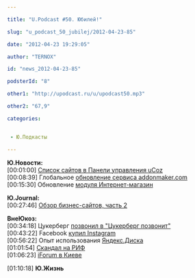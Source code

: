 ```yaml
---

title: "U.Podcast #50. Юбилей!"

slug: "u_podcast_50_jubilej/2012-04-23-85"

date: "2012-04-23 19:29:05"

author: "TERNOX"

id: "news_2012-04-23-85"

podsterId: "8"

other1: "http://upodcast.ru/u/upodcast50.mp3"

other2: "67,9"

categories:


 - Ю.Подкасты

---
```

**Ю.Новости:**  
\[00:01:00\] [Список сайтов в Панели управления uCoz](http://vk.com/wall-28741529_598)  
\[00:08:39\] Глобальное [обновление сервиса addonmaker.com](http://vk.com/wall-28741529_632)  
\[00:15:30\] Обновление [модуля Интернет-магазин](http://vk.com/wall-28741529_626)  
  
**Ю.Journal:**  
\[00:27:46\] [Обзор бизнес-сайтов, часть 2](http://blog.ucoz.ru/blog/obzor_biznes_sajtov_chast_2/2012-04-19-215)  
  
**ВнеЮкоз:**  
\[00:34:18\] Цукерберг [позвонил в "Цукерберг позвонит"](http://www.facebookru.com/2012/04/prishlo-vremya-rebrendinga/#disqus_thread)  
\[00:43:22\] Facebook [купил Instagram](https://www.facebook.com/zuck/posts/10100318398827991)  
\[00:56:22\] Опыт использования [Яндекс.Диска](http://disk.yandex.ru/)  
\[01:01:54\] [Скандал на РИФ](http://roem.ru/2012/04/18/addednews46914/)  
\[01:06:23\] [iForum в Киеве](http://iforum.ua/)  
  
\[01:10:18\] **Ю.Жизнь**
